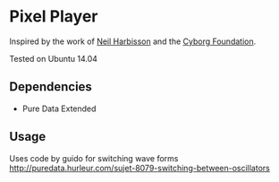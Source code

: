 # Pixel Player

Inspired by the work of [Neil Harbisson](http://eyeborg.wix.com/neil-harbisson) and the [Cyborg Foundation](http://eyeborg.wix.com/cyborg).

Tested on Ubuntu 14.04

## Dependencies
- Pure Data Extended

## Usage


Uses code by guido for switching wave forms http://puredata.hurleur.com/sujet-8079-switching-between-oscillators